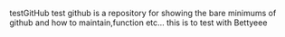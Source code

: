  testGitHub
test github is a repository for showing the bare minimums of github and how to maintain,function etc...
this is to test with Bettyeee
